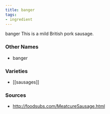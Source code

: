 ```yaml
---
title: banger
tags:
- ingredient
---
```

banger This is a mild British pork sausage.

### Other Names

* banger

### Varieties

* [[sausages]]

### Sources
* http://foodsubs.com/MeatcureSausage.html
